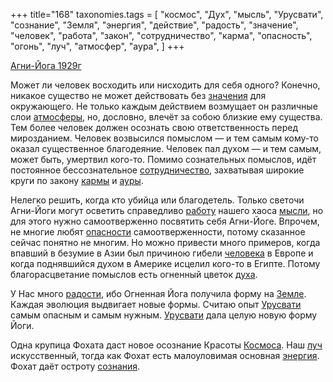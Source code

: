 +++
title="168"
taxonomies.tags = [
 "космос",
 "Дух",
 "мысль",
 "Урусвати",
 "сознание",
 "Земля",
 "энергия",
 "действие",
 "радость",
 "значение",
 "человек",
 "работа",
 "закон",
 "сотрудничество",
 "карма",
 "опасность",
 "огонь",
 "луч",
 "атмосфер",
 "аура",
]
+++

[Агни-Йога 1929г](/agni/1929)

Может ли человек восходить или нисходить для себя одного? Конечно, никакое существо не может действовать без [значения](/tags/значение) для окружающего. Не только каждым действием возмущает он различные слои [атмосферы](/tags/атмосфер), но, дословно, влечёт за собою близкие ему существа. Тем более человек должен осознать свою ответственность перед мирозданием. Человек возвысился помыслом — и тем самым кому-то оказал существенное благодеяние. Человек пал духом — и тем самым, может быть, умертвил кого-то. Помимо сознательных помыслов, идёт постоянное бессознательное [сотрудничество](/tags/сотрудничество), захватывая широкие круги по закону [кармы](/tags/карма) и [ауры](/tags/аура).   

Нелегко решить, когда кто убийца или благодетель. Только светочи Агни-Йоги могут осветить справедливо [работу](/tags/работа) нашего хаоса [мысли](/tags/мысль), но для этого нужно самоотверженно посвятить себя Агни-Йоге. Впрочем, не многие любят [опасности](/tags/опасность) самоотверженности, потому сказанное сейчас понятно не многим. Но можно привести много примеров, когда впавший в безумие в Азии был причиною гибели [человека](/tags/человек) в Европе и когда поднявшийся духом в Америке исцелил кого-то в Египте. Потому благорасцветание помыслов есть огненный цветок [духа](/tags/Дух).   

У Нас много [радости](/tags/радость), ибо Огненная Йога получила форму на [Земле](/tags/Земля). Каждая эволюция выдвигает новые формы. Считаю опыт [Урусвати](/tags/Урусвати) самым опасным и самым нужным. [Урусвати](/tags/Урусвати) дала целую новую форму Йоги.   

Одна крупица Фохата даст новое осознание Красоты [Космоса](/tags/космос). Наш [луч](/tags/луч) искусственный, тогда как Фохат есть малоуловимая основная [энергия](/tags/энергия). Фохат даёт остроту [сознания](/tags/сознание).